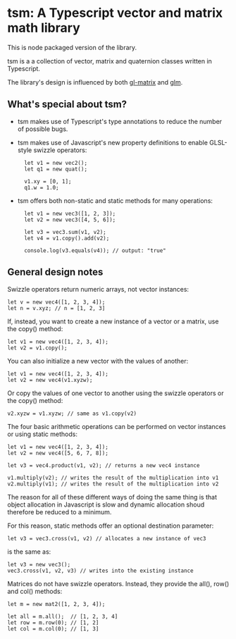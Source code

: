 tsm: A Typescript vector and matrix math library
=================================================

This is node packaged version of the library.

tsm is a a collection of vector, matrix and quaternion classes written in Typescript. 

The library's design is influenced by both [gl-matrix](https://github.com/toji/gl-matrix) and [glm](https://github.com/g-truc/glm). 

What's special about tsm?
-------------------------

- tsm makes use of Typescript's type annotations to reduce the number of possible bugs.

- tsm makes use of Javascript's new property definitions to enable GLSL-style swizzle operators:

        let v1 = new vec2();
        let q1 = new quat();

        v1.xy = [0, 1];
        q1.w = 1.0;

- tsm offers both non-static and static methods for many operations:

        let v1 = new vec3([1, 2, 3]);
        let v2 = new vec3([4, 5, 6]);

        let v3 = vec3.sum(v1, v2);
        let v4 = v1.copy().add(v2);

        console.log(v3.equals(v4)); // output: "true"


General design notes
--------------------

Swizzle operators return numeric arrays, not vector instances:

    let v = new vec4([1, 2, 3, 4]);
    let n = v.xyz; // n = [1, 2, 3]

If, instead, you want to create a new instance of a vector or a matrix, use the copy() method:

    let v1 = new vec4([1, 2, 3, 4]);
    let v2 = v1.copy();

You can also initialize a new vector with the values of another:

    let v1 = new vec4([1, 2, 3, 4]);
    let v2 = new vec4(v1.xyzw);

Or copy the values of one vector to another using the swizzle operators or the copy() method:

    v2.xyzw = v1.xyzw; // same as v1.copy(v2)

The four basic arithmetic operations can be performed on vector instances or using static methods:

    let v1 = new vec4([1, 2, 3, 4]);
    let v2 = new vec4([5, 6, 7, 8]);

    let v3 = vec4.product(v1, v2); // returns a new vec4 instance

    v1.multiply(v2); // writes the result of the multiplication into v1
    v2.multiply(v1); // writes the result of the multiplication into v2

The reason for all of these different ways of doing the same thing is that object allocation in Javascript is slow and dynamic allocation shoud therefore be reduced to a minimum.

For this reason, static methods offer an optional destination parameter:

    let v3 = vec3.cross(v1, v2) // allocates a new instance of vec3

is the same as:

    let v3 = new vec3();
    vec3.cross(v1, v2, v3) // writes into the existing instance

Matrices do not have swizzle operators. Instead, they provide the all(), row() and col() methods:

    let m = new mat2([1, 2, 3, 4]);

    let all = m.all();  // [1, 2, 3, 4]  
    let row = m.row(0); // [1, 2]
    let col = m.col(0); // [1, 3] 

